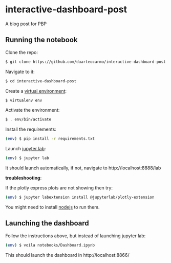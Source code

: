 

# interactive-dashboard-post

A blog post for PBP

## Running the notebook

Clone the repo:

```bash
$ git clone https://github.com/duarteocarmo/interactive-dashboard-post.git
```

Navigate to it:

```bash
$ cd interactive-dashboard-post
```

Create a [virtual environment](https://virtualenv.pypa.io/en/latest/):

```bash
$ virtualenv env
```

Activate the environment:

```bash
$ . env/bin/activate
```

Install the requirements:

```bash
(env) $ pip install -r requirements.txt 
```

Launch [jupyter lab](https://jupyterlab.readthedocs.io/en/stable/):

```bash
(env) $ jupyter lab
```

It should launch automatically, if not, navigate to http://localhost:8888/lab 

**troubleshooting**:

If the plotly express plots are not showing then try:

```bash
(env) $ jupyter labextension install @jupyterlab/plotly-extension
```

You might need to install [nodejs](https://nodejs.org/en/) to run them. 



## Launching the dashboard

Follow the instructions above, but instead of launching jupyter lab: 

```bash
(env) $ voila notebooks/Dashboard.ipynb
```

This should launch the dashboard in http://localhost:8866/



